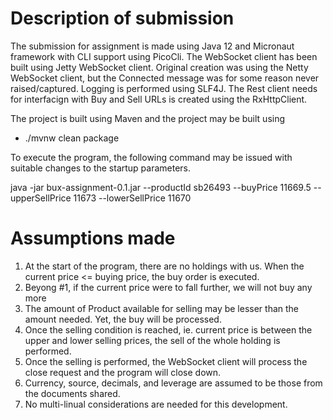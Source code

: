 # Description of submission

The submission for assignment is made using Java 12 and Micronaut framework with CLI support using PicoCli. The WebSocket client has been built using Jetty WebSocket client. Original creation was using the Netty WebSocket client, but the Connected message was for some reason never raised/captured. Logging is performed using SLF4J. The Rest client needs for interfacign with Buy and Sell URLs is created using the RxHttpClient. 

The project is built using Maven and the project may be built using
* ./mvnw clean package

To execute the program, the following command may be issued with suitable changes to the startup parameters.

java -jar bux-assignment-0.1.jar --productId sb26493 --buyPrice 11669.5 --upperSellPrice 11673 --lowerSellPrice 11670

# Assumptions made
1. At the start of the program, there are no holdings with us. When the current price <= buying price, the buy order is executed.
2. Beyong #1, if the current price were to fall further, we will not buy any more
3. The amount of Product available for selling may be lesser than the amount needed. Yet, the buy will be processed.
4. Once the selling condition is reached, ie. current price is between the upper and lower selling prices, the sell of the whole holding is performed.
5. Once the selling is performed, the WebSocket client will process the close request and the program will close down.
6. Currency, source, decimals, and leverage are assumed to be those from the documents shared.
7. No multi-linual considerations are needed for this development. 
